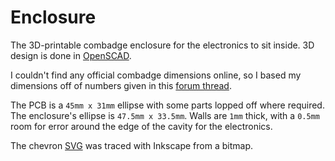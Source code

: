 # Enclosure

The 3D-printable combadge enclosure for the electronics to sit inside. 3D design is done in [OpenSCAD](https://openscad.org/).

I couldn't find any official combadge dimensions online, so I based my dimensions off of numbers given in this [forum thread](https://www.therpf.com/forums/threads/dimensions-of-star-trek-communicator-badge.266118/).

The PCB is a `45mm x 31mm` ellipse with some parts lopped off where required.
The enclosure's ellipse is `47.5mm x 33.5mm`. Walls are `1mm` thick, with a `0.5mm` room for error around the edge of the cavity for the electronics.

The chevron [SVG](chevron.svg) was traced with Inkscape from a bitmap.
